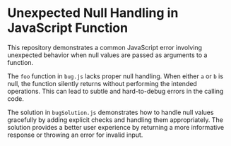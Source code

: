 # Unexpected Null Handling in JavaScript Function

This repository demonstrates a common JavaScript error involving unexpected behavior when null values are passed as arguments to a function.

The `foo` function in `bug.js` lacks proper null handling. When either `a` or `b` is null, the function silently returns without performing the intended operations. This can lead to subtle and hard-to-debug errors in the calling code.

The solution in `bugSolution.js` demonstrates how to handle null values gracefully by adding explicit checks and handling them appropriately.  The solution provides a better user experience by returning a more informative response or throwing an error for invalid input.